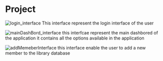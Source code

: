 # Project
![login_interface](https://user-images.githubusercontent.com/98287762/215113226-7127fd3b-5220-4ab5-b0fd-7c9e7cab9a8b.png)
This interface represent the login interface of the user



![mainDashBord_interface](https://user-images.githubusercontent.com/98287762/215113703-81334a37-82d3-48c3-ac1a-a3cd808b3a3e.png)
this interfcae represent the main dashbored of the application it contains all the options available in the application


![addMemeberInterface](https://user-images.githubusercontent.com/98287762/215114177-0892d483-fb6d-434c-ad83-defcfb610b7d.png)
this interface enable the user to add a new member to the library database 


